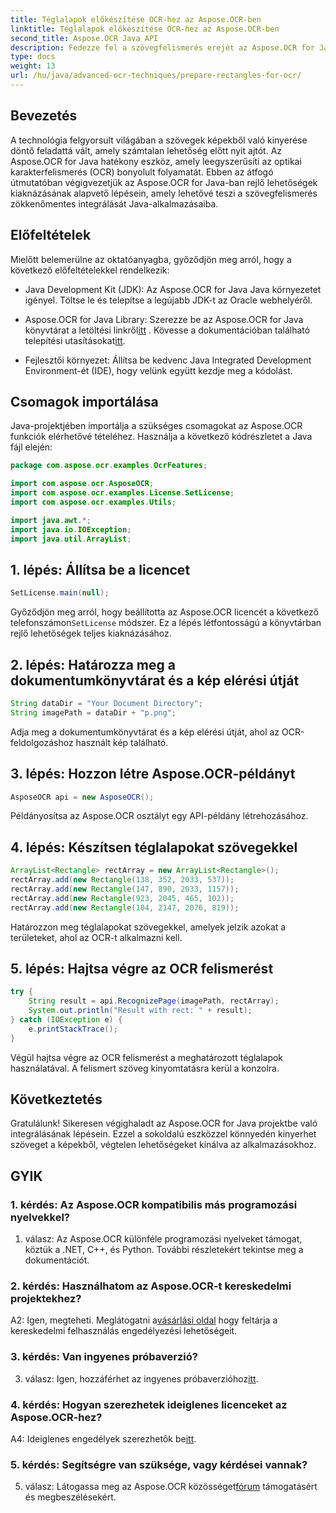 ```yaml
---
title: Téglalapok előkészítése OCR-hez az Aspose.OCR-ben
linktitle: Téglalapok előkészítése OCR-hez az Aspose.OCR-ben
second_title: Aspose.OCR Java API
description: Fedezze fel a szövegfelismerés erejét az Aspose.OCR for Java segítségével. Kövesse lépésenkénti útmutatónkat a zökkenőmentes integráció érdekében. Bővítse Java-alkalmazásait hatékony OCR-képességekkel.
type: docs
weight: 13
url: /hu/java/advanced-ocr-techniques/prepare-rectangles-for-ocr/
---
```

## Bevezetés

A technológia felgyorsult világában a szövegek képekből való kinyerése döntő feladattá vált, amely számtalan lehetőség előtt nyit ajtót. Az Aspose.OCR for Java hatékony eszköz, amely leegyszerűsíti az optikai karakterfelismerés (OCR) bonyolult folyamatát. Ebben az átfogó útmutatóban végigvezetjük az Aspose.OCR for Java-ban rejlő lehetőségek kiaknázásának alapvető lépésein, amely lehetővé teszi a szövegfelismerés zökkenőmentes integrálását Java-alkalmazásaiba.

## Előfeltételek

Mielőtt belemerülne az oktatóanyagba, győződjön meg arról, hogy a következő előfeltételekkel rendelkezik:

- Java Development Kit (JDK): Az Aspose.OCR for Java Java környezetet igényel. Töltse le és telepítse a legújabb JDK-t az Oracle webhelyéről.

-  Aspose.OCR for Java Library: Szerezze be az Aspose.OCR for Java könyvtárat a letöltési linkről[itt](https://releases.aspose.com/ocr/java/) . Kövesse a dokumentációban található telepítési utasításokat[itt](https://reference.aspose.com/ocr/java/).

- Fejlesztői környezet: Állítsa be kedvenc Java Integrated Development Environment-ét (IDE), hogy velünk együtt kezdje meg a kódolást.

## Csomagok importálása

Java-projektjében importálja a szükséges csomagokat az Aspose.OCR funkciók elérhetővé tételéhez. Használja a következő kódrészletet a Java fájl elején:

```java
package com.aspose.ocr.examples.OcrFeatures;

import com.aspose.ocr.AsposeOCR;
import com.aspose.ocr.examples.License.SetLicense;
import com.aspose.ocr.examples.Utils;

import java.awt.*;
import java.io.IOException;
import java.util.ArrayList;
```

## 1. lépés: Állítsa be a licencet

```java
SetLicense.main(null);
```

 Győződjön meg arról, hogy beállította az Aspose.OCR licencét a következő telefonszámon`SetLicense` módszer. Ez a lépés létfontosságú a könyvtárban rejlő lehetőségek teljes kiaknázásához.

## 2. lépés: Határozza meg a dokumentumkönyvtárat és a kép elérési útját

```java
String dataDir = "Your Document Directory";
String imagePath = dataDir + "p.png";
```

Adja meg a dokumentumkönyvtárat és a kép elérési útját, ahol az OCR-feldolgozáshoz használt kép található.

## 3. lépés: Hozzon létre Aspose.OCR-példányt

```java
AsposeOCR api = new AsposeOCR();
```

Példányosítsa az Aspose.OCR osztályt egy API-példány létrehozásához.

## 4. lépés: Készítsen téglalapokat szövegekkel

```java
ArrayList<Rectangle> rectArray = new ArrayList<Rectangle>();
rectArray.add(new Rectangle(138, 352, 2033, 537));
rectArray.add(new Rectangle(147, 890, 2033, 1157));
rectArray.add(new Rectangle(923, 2045, 465, 102));
rectArray.add(new Rectangle(104, 2147, 2076, 819));
```

Határozzon meg téglalapokat szövegekkel, amelyek jelzik azokat a területeket, ahol az OCR-t alkalmazni kell.

## 5. lépés: Hajtsa végre az OCR felismerést

```java
try {
    String result = api.RecognizePage(imagePath, rectArray);
    System.out.println("Result with rect: " + result);
} catch (IOException e) {
    e.printStackTrace();
}
```

Végül hajtsa végre az OCR felismerést a meghatározott téglalapok használatával. A felismert szöveg kinyomtatásra kerül a konzolra.

## Következtetés

Gratulálunk! Sikeresen végighaladt az Aspose.OCR for Java projektbe való integrálásának lépésein. Ezzel a sokoldalú eszközzel könnyedén kinyerhet szöveget a képekből, végtelen lehetőségeket kínálva az alkalmazásokhoz.

## GYIK

### 1. kérdés: Az Aspose.OCR kompatibilis más programozási nyelvekkel?

1. válasz: Az Aspose.OCR különféle programozási nyelveket támogat, köztük a .NET, C++, és Python. További részletekért tekintse meg a dokumentációt.

### 2. kérdés: Használhatom az Aspose.OCR-t kereskedelmi projektekhez?

A2: Igen, megteheti. Meglátogatni a[vásárlási oldal](https://purchase.aspose.com/buy) hogy feltárja a kereskedelmi felhasználás engedélyezési lehetőségeit.

### 3. kérdés: Van ingyenes próbaverzió?

 3. válasz: Igen, hozzáférhet az ingyenes próbaverzióhoz[itt](https://releases.aspose.com/).

### 4. kérdés: Hogyan szerezhetek ideiglenes licenceket az Aspose.OCR-hez?

 A4: Ideiglenes engedélyek szerezhetők be[itt](https://purchase.aspose.com/temporary-license/).

### 5. kérdés: Segítségre van szüksége, vagy kérdései vannak?

 5. válasz: Látogassa meg az Aspose.OCR közösséget[fórum](https://forum.aspose.com/c/ocr/16) támogatásért és megbeszélésekért.